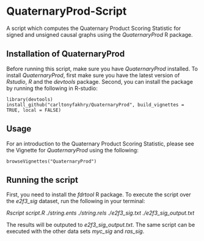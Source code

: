 
# QuaternaryProd-Script
A script which computes the Quaternary Product Scoring Statistic for signed and unsigned causal graphs using the *QuaternaryProd* R package.

## Installation of QuaternaryProd
Before running this script, make sure you have *QuaternaryProd* installed. To install *QuaternaryProd*, first make sure you have the latest version of *Rstudio*, *R* and the *devtools* package. Second, you can install the package by running the following in R-studio:
```{R}
library(devtools)
install_github("carltonyfakhry/QuaternaryProd", build_vignettes = TRUE, local = FALSE)
```
## Usage
For an introduction to the Quaternary Product Scoring Statistic, please see 
the Vignette for *QuaternaryProd* using the following:
```{R}
browseVignettes("QuaternaryProd")
```
## Running the script
First, you need to install the *fdrtool* R package. To execute the script over the *e2f3_sig* dataset, run the following in your terminal:

*Rscript script.R ./string.ents ./string.rels ./e2f3_sig.txt ./e2f3_sig_output.txt*

The results will be outputed to *e2f3_sig_output.txt*. The same script can be executed with the other data sets *myc_sig* and *ras_sig*.

